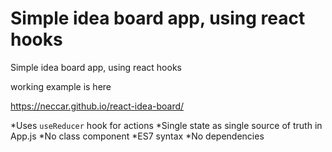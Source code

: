 # Simple idea board app, using react hooks

Simple idea board app, using react hooks

working example is here

<https://neccar.github.io/react-idea-board/>

*Uses `useReducer` hook for actions
*Single state as single source of truth in App.js
*No class component
*ES7 syntax
\*No dependencies
